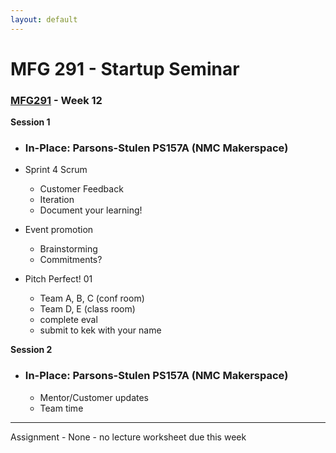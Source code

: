 ```yaml
---
layout: default
---
```


# MFG 291 - Startup Seminar

### [MFG291](../) - Week 12

**Session 1**
- ### In-Place: Parsons-Stulen PS157A (NMC Makerspace)

- Sprint 4 Scrum 
    - Customer Feedback
    - Iteration
    - Document your learning!
- Event promotion
    - Brainstorming
    - Commitments?
- Pitch Perfect! 01
    - Team A, B, C (conf room)
    - Team D, E (class room)
    - complete eval
    - submit to kek with your name


**Session 2**
- ### In-Place: Parsons-Stulen PS157A (NMC Makerspace)
    - Mentor/Customer updates 
    - Team time
    
---

Assignment
    - None - no lecture worksheet due this week